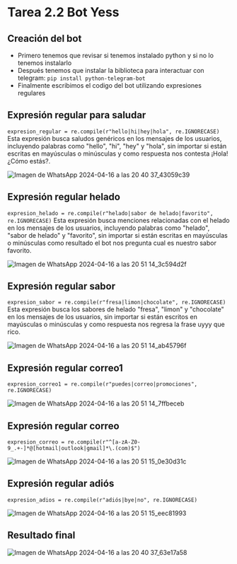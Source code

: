 # Tarea 2.2 Bot Yess

## Creación del bot 
  - Primero tenemos que revisar si tenemos instalado python y si no lo tenemos instalarlo
  - Después tenemos que instalar la biblioteca para interactuar con telegram: `pip install python-telegram-bot`
  - Finalmente escribimos el codigo del bot utilizando expresiones regulares

## Expresión regular para saludar 

  `expresion_regular = re.compile(r"hello|hi|hey|hola", re.IGNORECASE)` Esta expresión busca saludos genéricos en los mensajes de los usuarios, incluyendo palabras como "hello", "hi", "hey" y "hola", sin importar si están escritas en mayúsculas o minúsculas y como respuesta nos contesta ¡Hola! ¿Cómo estás?.
  
  ![Imagen de WhatsApp 2024-04-16 a las 20 40 37_43059c39](https://github.com/Yess0222/Lenguajes-/assets/161245314/d19f2cf3-5969-4637-8c16-3a2e78571d45)

## Expresión regular helado

  `expresion_helado = re.compile(r"helado|sabor de helado|favorito", re.IGNORECASE)` Esta expresión busca menciones relacionadas con el helado en los mensajes de los usuarios, incluyendo palabras como "helado", "sabor de helado" y "favorito", sin importar si están escritas en mayúsculas o minúsculas como resultado el bot nos pregunta cual es nuestro sabor favorito.

  ![Imagen de WhatsApp 2024-04-16 a las 20 51 14_3c594d2f](https://github.com/Yess0222/Lenguajes-/assets/161245314/914730c1-0c28-4e90-b071-475d062eae92)

## Expresión regular sabor

  `expresion_sabor = re.compile(r"fresa|limon|chocolate", re.IGNORECASE)` Esta expresión busca los sabores de helado "fresa", "limon" y "chocolate" en los mensajes de los usuarios, sin importar si están escritos en mayúsculas o minúsculas y como respuesta nos regresa la frase uyyy que rico.

![Imagen de WhatsApp 2024-04-16 a las 20 51 14_ab45796f](https://github.com/Yess0222/Lenguajes-/assets/161245314/3b42b964-1d13-412f-a50d-82210467b689)

## Expresión regular correo1

  `expresion_correo1 = re.compile(r"puedes|correo|promociones", re.IGNORECASE)`

![Imagen de WhatsApp 2024-04-16 a las 20 51 14_7ffbeceb](https://github.com/Yess0222/Lenguajes-/assets/161245314/6604660d-5502-405b-a3cd-e1e75d9b2e20)
  
## Expresión regular correo

  `expresion_correo = re.compile(r"^[a-zA-Z0-9_.+-]*@[hotmail|outlook|gmail]*\.(com)$")`

  ![Imagen de WhatsApp 2024-04-16 a las 20 51 15_0e30d31c](https://github.com/Yess0222/Lenguajes-/assets/161245314/f37499cb-2d64-4ec2-8806-7075518d875e)

## Expresión regular adiós

  `expresion_adios = re.compile(r"adiós|bye|no", re.IGNORECASE)`

  ![Imagen de WhatsApp 2024-04-16 a las 20 51 15_eec81993](https://github.com/Yess0222/Lenguajes-/assets/161245314/b5cbaa77-44c7-4eb6-a381-b564ac1921e8)

## Resultado final

![Imagen de WhatsApp 2024-04-16 a las 20 40 37_63e17a58](https://github.com/Yess0222/Lenguajes-/assets/161245314/ddd4eee2-578c-4489-9b81-46f88e3dbae3)
